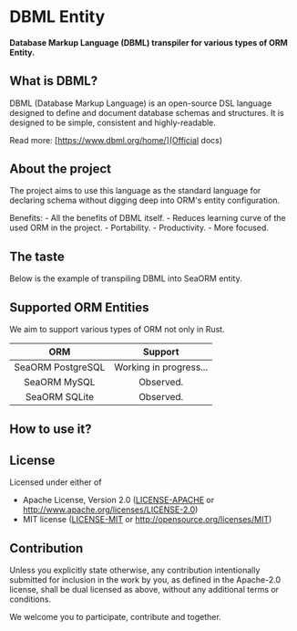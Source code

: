 # DBML Entity

#### Database Markup Language (DBML) transpiler for various types of ORM Entity.

## What is DBML?

DBML (Database Markup Language) is an open-source DSL language designed to define and document database schemas and structures. It is designed to be simple, consistent and highly-readable.

Read more: [https://www.dbml.org/home/](Official docs)

## About the project

The project aims to use this language as the standard language for declaring schema without digging deep into ORM's entity configuration.

Benefits:
    - All the benefits of DBML itself.
    - Reduces learning curve of the used ORM in the project.
    - Portability.
    - Productivity.
    - More focused.

## The taste

Below is the example of transpiling DBML into SeaORM entity.

## Supported ORM Entities

We aim to support various types of ORM not only in Rust.

|             ORM             |                               Support                               |
|:---------------------------:|:-------------------------------------------------------------------:|
| SeaORM PostgreSQL           | Working in progress...                                              |
| SeaORM MySQL                | Observed.                                                           |
| SeaORM SQLite               | Observed.                                                           |

## How to use it?

## License

Licensed under either of

- Apache License, Version 2.0
  ([LICENSE-APACHE](LICENSE-APACHE) or <http://www.apache.org/licenses/LICENSE-2.0>)
- MIT license
  ([LICENSE-MIT](LICENSE-MIT) or <http://opensource.org/licenses/MIT>)

## Contribution

Unless you explicitly state otherwise, any contribution intentionally submitted
for inclusion in the work by you, as defined in the Apache-2.0 license, shall be
dual licensed as above, without any additional terms or conditions.

We welcome you to participate, contribute and together.
